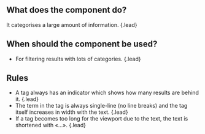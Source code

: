 ## What does the component do?
It categorises a large amount of information. {.lead}

## When should the component be used?
* For filtering results with lots of categories. {.lead}

## Rules
* A tag always has an indicator which shows how many results are behind it. {.lead}
* The term in the tag is always single-line (no line breaks) and the tag itself increases in width with the text. {.lead}
* If a tag becomes too long for the viewport due to the text, the text is shortened with «...». {.lead}